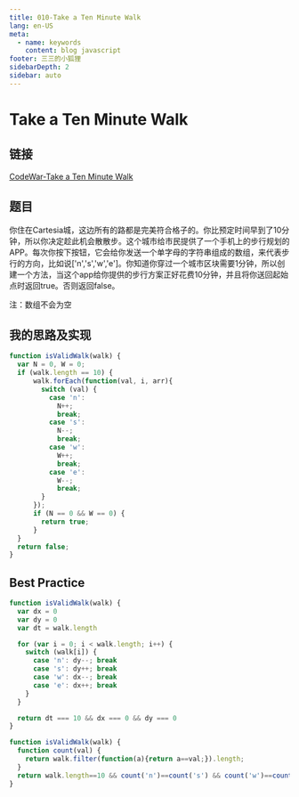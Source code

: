```yaml
---
title: 010-Take a Ten Minute Walk
lang: en-US
meta:
  - name: keywords
    content: blog javascript
footer: 三三的小狐狸
sidebarDepth: 2
sidebar: auto
---
```

# Take a Ten Minute Walk

## 链接

[CodeWar-Take a Ten Minute Walk](https://www.codewars.com/kata/take-a-ten-minute-walk/train/javascript)

## 题目

你住在Cartesia城，这边所有的路都是完美符合格子的。你比预定时间早到了10分钟，所以你决定趁此机会散散步。这个城市给市民提供了一个手机上的步行规划的APP。每次你按下按钮，它会给你发送一个单字母的字符串组成的数组，来代表步行的方向，比如说['n','s','w','e']。你知道你穿过一个城市区块需要1分钟，所以创建一个方法，当这个app给你提供的步行方案正好花费10分钟，并且将你送回起始点时返回true。否则返回false。

注：数组不会为空

## 我的思路及实现

```javascript
function isValidWalk(walk) {
  var N = 0, W = 0;
  if (walk.length == 10) {
      walk.forEach(function(val, i, arr){
        switch (val) {
          case 'n':
            N++;
            break;
          case 's':
            N--;
            break;
          case 'w':
            W++;
            break;
          case 'e':
            W--;
            break;
        }
      });
      if (N == 0 && W == 0) {
        return true;
      }
  }
  return false;
}
```

## Best Practice

```javascript
function isValidWalk(walk) {
  var dx = 0
  var dy = 0
  var dt = walk.length

  for (var i = 0; i < walk.length; i++) {
    switch (walk[i]) {
      case 'n': dy--; break
      case 's': dy++; break
      case 'w': dx--; break
      case 'e': dx++; break
    }
  }

  return dt === 10 && dx === 0 && dy === 0
}
```

```javascript
function isValidWalk(walk) {
  function count(val) {
    return walk.filter(function(a){return a==val;}).length;
  }
  return walk.length==10 && count('n')==count('s') && count('w')==count('e');
}
```